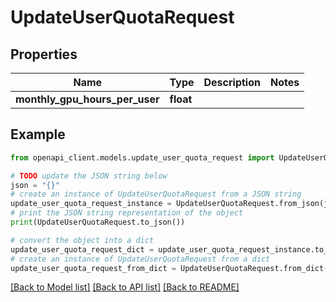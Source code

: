 # UpdateUserQuotaRequest


## Properties

Name | Type | Description | Notes
------------ | ------------- | ------------- | -------------
**monthly_gpu_hours_per_user** | **float** |  | 

## Example

```python
from openapi_client.models.update_user_quota_request import UpdateUserQuotaRequest

# TODO update the JSON string below
json = "{}"
# create an instance of UpdateUserQuotaRequest from a JSON string
update_user_quota_request_instance = UpdateUserQuotaRequest.from_json(json)
# print the JSON string representation of the object
print(UpdateUserQuotaRequest.to_json())

# convert the object into a dict
update_user_quota_request_dict = update_user_quota_request_instance.to_dict()
# create an instance of UpdateUserQuotaRequest from a dict
update_user_quota_request_from_dict = UpdateUserQuotaRequest.from_dict(update_user_quota_request_dict)
```
[[Back to Model list]](../README.md#documentation-for-models) [[Back to API list]](../README.md#documentation-for-api-endpoints) [[Back to README]](../README.md)


